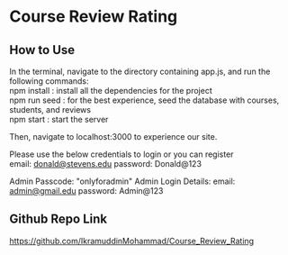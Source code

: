 # Course Review Rating

## How to Use
In the terminal, navigate to the directory containing app.js, and run the following commands:   
  npm install : install all the dependencies for the project  
  npm run seed : for the best experience, seed the database with courses, students, and reviews  
  npm start : start the server  

  Then, navigate to localhost:3000 to experience our site.   

  Please use the below credentials to login or you can register  
  email: donald@stevens.edu
  password: Donald@123  

  Admin Passcode: "onlyforadmin"
  Admin Login Details:
  email: admin@gmail.edu
  password: Admin@123  

## Github Repo Link
https://github.com/IkramuddinMohammad/Course_Review_Rating